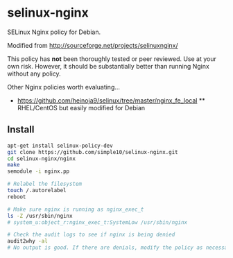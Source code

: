 selinux-nginx
=============

SELinux Nginx policy for Debian.

Modified from http://sourceforge.net/projects/selinuxnginx/

This policy has **not** been thoroughly tested or peer reviewed. Use at your own risk.
However, it should be substantially better than running Nginx without any policy.

Other Nginx policies worth evaluating...

* https://github.com/heinoja9/selinux/tree/master/nginx_fe_local
** RHEL/CentOS but easily modified for Debian


## Install

```bash
apt-get install selinux-policy-dev
git clone https://github.com/simple10/selinux-nginx.git
cd selinux-nginx/nginx
make
semodule -i nginx.pp

# Relabel the filesystem
touch /.autorelabel
reboot

# Make sure nginx is running as nginx_exec_t
ls -Z /usr/sbin/nginx
# system_u:object_r:nginx_exec_t:SystemLow /usr/sbin/nginx

# Check the audit logs to see if nginx is being denied
audit2why -al
# No output is good. If there are denials, modify the policy as necessary.
```
